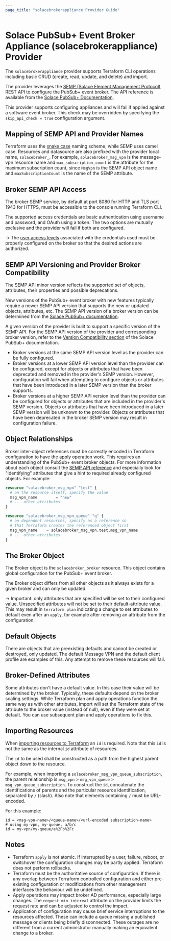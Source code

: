 ```yaml
---
page_title: "solacebrokerappliance Provider Guide"
---
```


# Solace PubSub+ Event Broker Appliance (solacebrokerappliance) Provider

The `solacebrokerappliance` provider supports Terraform CLI operations including basic CRUD (create, read, update, and delete) and import.

The provider leverages the [SEMP (Solace Element Management Protocol)](https://docs.solace.com/Admin/SEMP/Using-SEMP.htm) REST API to configure the PubSub+ event broker. The API reference is available from the [Solace PubSub+ Documentation](https://docs.solace.com/API-Developer-Online-Ref-Documentation/swagger-ui/appliance/config/index.html).

This provider supports configuring appliances and will fail if applied against a software event broker. This check may be overridden by specifying the `skip_api_check = true` configuration argument.

## Mapping of SEMP API and Provider Names

Terraform uses the [snake case](https://en.wikipedia.org/wiki/Snake_case) naming scheme, while SEMP uses camel case. Resources and datasource are also prefixed with the provider local name, `solacebroker_`.  For example, `solacebroker_msg_vpn` is the message-vpn resource name and `max_subscription_count` is the attribute for the maximum subscription count, since `MsgVpn` is the SEMP API object name and `maxSubscriptionCount` is the name of the SEMP attribute.

## Broker SEMP API Access

The broker SEMP service, by default at port 8080 for HTTP and TLS port 1943 for HTTPS, must be accessible to the console running Terraform CLI.

The supported access credentials are basic authentication using username and password, and OAuth using a token. The two options are mutually exclusive and the provider will fail if both are configured.

-> The [user access levels](https://docs.solace.com/Admin/CLI-User-Access-Levels.htm) associated with the credentials used must be properly configured on the broker so that the desired actions are authorized.

## SEMP API Versioning and Provider Broker Compatibility

The SEMP API minor version reflects the supported set of objects, attributes, their properties and possible deprecations.

New versions of the PubSub+ event broker with new features typically require a newer SEMP API version that supports the new or updated objects, attributes, etc. The SEMP API version of a broker version can be determined from the [Solace PubSub+ documentation](https://docs.solace.com/Admin/SEMP/SEMP-API-Versions.htm#SEMP_v2_to_SolOS_Version_Mapping).

A given version of the provider is built to support a specific version of the SEMP API. For the SEMP API version of the provider and corresponding broker version, refer to the [Version Compatibility section](https://docs.solace.com/Admin/SEMP/Declarative-SEMP.htm#Version) of the Solace PubSub+ documentation.

* Broker versions at the same SEMP API version level as the provider can be fully configured.
* Broker versions at a lower SEMP API version level than the provider can be configured, except for objects or attributes that have been deprecated and removed in the provider's SEMP version. However, configuration will fail when attempting to configure objects or attributes that have been introduced in a later SEMP version than the broker supports.
* Broker versions at a higher SEMP API version level than the provider can be configured for objects or attributes that are included in the provider's SEMP version. Objects or attributes that have been introduced in a later SEMP version will be unknown to the provider. Objects or attributes that have been deprecated in the broker SEMP version may result in configuration failure.

## Object Relationships

Broker inter-object references must be correctly encoded in Terraform configuration to have the apply operation work. This requires an understanding of the PubSub+ event broker objects. For more information about each object consult the [SEMP API reference](https://docs.solace.com/API-Developer-Online-Ref-Documentation/swagger-ui/appliance/config/index.html) and especially look for "Identifying" attributes that give a hint to required already configured objects.
For example:

```terraform
resource "solacebroker_msg_vpn" "test" {
  # on the resource itself, specify the value
  msg_vpn_name        = "new"
  # ... other attributes
}

resource "solacebroker_msg_vpn_queue" "q" {
  # on dependent resources, specify as a reference so
  # that Terraform creates the referenced object first
  msg_vpn_name    = solacebroker_msg_vpn.test.msg_vpn_name
  # ... other attributes
}
```

## The Broker Object

The Broker object is the `solacebroker_broker` resource. This object contains global configuration for the PubSub+ event broker.

The Broker object differs from all other objects as it always exists for a given broker and can only be updated.

-> Important: only attributes that are specified will be set to their configured value. Unspecified attributes will not be set to their default-attribute value. This may result in `terraform plan` indicating a change to set attributes to default even after an `apply`, for example after removing an attribute from the configuration.

## Default Objects

There are objects that are preexisting defaults and cannot be created or destroyed, only updated. The default Message VPN and the default client profile are examples of this. Any attempt to remove these resources will fail.

## Broker-Defined Attributes

Some attributes don't have a default value. In this case their value will be determined by the broker. Typically, these defaults depend on the broker scaling settings. While Terraform plan and apply operations function the same way as with other attributes, import will set the Terraform state of the attribute to the broker value (instead of null), even if they were set at default. You can use subsequent plan and apply operations to fix this. 

## Importing Resources

When [importing resources to Terraform](https://developer.hashicorp.com/terraform/language/import#syntax) an `id` is required. Note that this `id` is not the same as the internal `id` attribute of resources.

The `id` to be used shall be constructed as a path from the highest parent object down to the resource.

For example, when importing a `solacebroker_msg_vpn_queue_subscription`, the parent relationship is `msg_vpn` > `msg_vpn_queue` > `msg_vpn_queue_subscription`. To construct the `id`, concatenate the identifications of parents and the particular resource identification, separated by `/` (slash). Also note that elements containing `/` must be URL-encoded.

For this example:
```
id = <msg-vpn-name>/<queue-name>/<url-encoded subscription-name>
# using my-vpn, my-queue, a/b/c
id = my-vpn/my-queue/a%2Fb%2Fc
```

## Notes

* Terraform `apply` is not atomic.  If interrupted by a user, failure, reboot, or switchover the configuration changes may be partly applied.  Terraform does not perform rollbacks.
* Terraform must be the authoritative source of configuration.  If there is any overlap between Terraform controlled configuration and either pre-existing configuration or modifications from other management interfaces the behaviour will be undefined.
* Apply operations may impact broker AD performance, especially large changes.  The `request_min_interval` attribute on the provider limits the request rate and can be adjusted to control the impact.
* Application of configuration may cause brief service interruptions to the resources affected.  These can include a queue missing a published message or clients being briefly disconnected.  These outages are no different from a current administrator manually making an equivalent change to a broker.